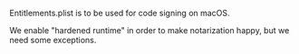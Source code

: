 Entitlements.plist is to be used for code signing on macOS.

We enable "hardened runtime" in order to make notarization happy, but we need some exceptions.

